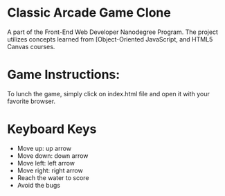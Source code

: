Classic Arcade Game Clone
===============================
A part of the Front-End Web Developer Nanodegree Program. The project utilizes concepts learned from [Object-Oriented JavaScript, and HTML5 Canvas courses.

Game Instructions:
=====================
To lunch the game, simply click on index.html file and open it with your favorite browser.


Keyboard Keys
===============
* Move up: up arrow
* Move down: down arrow
* Move left: left arrow
* Move right: right arrow
* Reach the water to score
* Avoid the bugs